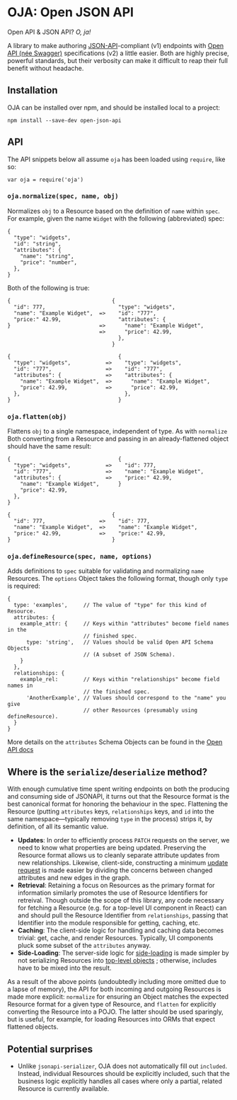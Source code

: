 # OJA: Open JSON API

Open API & JSON API? _O, ja!_

A library to make authoring [JSON-API][jsonapi]-compliant (v1) endpoints with
[Open API (née Swagger)][openapi] specifications (v2) a little easier. Both
are highly precise, powerful standards, but their verbosity can make it
difficult to reap their full benefit without headache.

## Installation

OJA can be installed over npm, and should be installed local to a project:

```
npm install --save-dev open-json-api
```

## API

The API snippets below all assume `oja` has been loaded using `require`, like
so:

```
var oja = require('oja')
```

### `oja.normalize(spec, name, obj)`

Normalizes `obj` to a Resource based on the definition of `name` within `spec`.
For example, given the name `Widget` with the following (abbreviated) spec:

```
{
  "type": "widgets",
  "id": "string",
  "attributes": {
    "name": "string",
    "price": "number",
  },
}
```

Both of the following is true:

```
{                                {
  "id": 777,                       "type": "widgets",
  "name": "Example Widget",  =>    "id": "777",
  "price:" 42.99,                  "attributes": {
}                            =>      "name": "Example Widget",
                             =>      "price": 42.99,
                                   },
                                 }

{                                  {
  "type": "widgets",           =>    "type": "widgets",
  "id": "777",                 =>    "id": "777",
  "attributes": {              =>    "attributes": {
    "name": "Example Widget",  =>      "name": "Example Widget",
    "price": 42.99,            =>      "price": 42.99,
  },                                 },
}                                  }
```

### `oja.flatten(obj)`

Flattens `obj` to a single namespace, independent of type. As with `normalize`
Both converting from a Resource and passing in an already-flattened object
should have the same result:

```
{                                  {
  "type": "widgets",           =>    "id": 777,
  "id": "777",                 =>    "name": "Example Widget",
  "attributes": {              =>    "price:" 42.99,
    "name": "Example Widget",      }
    "price": 42.99,
  },
}

{                                {
  "id": 777,                 =>    "id": 777,
  "name": "Example Widget",  =>    "name": "Example Widget",
  "price:" 42.99,            =>    "price:" 42.99,
}                                }
```

### `oja.defineResource(spec, name, options)`

Adds definitions to `spec` suitable for validating and normalizing `name`
Resources. The `options` Object takes the following format, though only `type`
is required:

```
{
  type: 'examples',     // The value of "type" for this kind of Resource.
  attributes: {
    example_attr: {     // Keys within "attributes" become field names in the
                        // finished spec.
      type: 'string',   // Values should be valid Open API Schema Objects
                        // (A subset of JSON Schema).
    }
  },
  relationships: {
    example_rel:        // Keys within "relationships" become field names in
                        // the finished spec.
      'AnotherExample', // Values should correspond to the "name" you give
                        // other Resources (presumably using defineResource).
  }
}
```

More details on the `attributes` Schema Objects can be found in the [Open API
docs][schema-object]

## Where is the `serialize`/`deserialize` method?

With enough cumulative time spent writing endpoints on both the producing and
consuming side of JSONAPI, it turns out that the Resource format is the best
canonical format for honoring the behaviour in the spec. Flattening the
Resource (putting `attributes` keys, `relationships` keys, and `id` into the
same namespace—typically removing `type` in the process) strips it, by
definition, of all its semantic value.

- **Updates**: In order to efficiently process `PATCH` requests on the server,
  we need to know what properties are being updated. Preserving the Resource
  format allows us to cleanly separate attribute updates from new
  relationships. Likewise, client-side, constructing a minimum [update
  request][jsonapi-update] is made easier by dividing the concerns between
  changed attributes and new edges in the graph.
- **Retrieval**: Retaining a focus on Resources as the primary format for
  information similarly promotes the use of Resource Identifiers for retreival.
  Though outside the scope of this library, any code necessary for fetching
  a Resource (e.g. for a top-level UI component in React) can and should pull
  the Resource Identifier from `relationships`, passing that Identifier into
  the module responsible for getting, caching, etc.
- **Caching**: The client-side logic for handling and caching data becomes
  trivial: get, cache, and render Resources. Typically, UI components pluck
  some subset of the `attributes` anyway.
- **Side-Loading**: The server-side logic for [side-loading][side-loading] is
  made simpler by not serializing Resources into [top-level objects][top-level]
  ; otherwise, includes have to be mixed into the result.

As a result of the above points (undoubtedly including more omitted due to a
lapse of memory), the API for both incoming and outgoing Resources is made more
explicit: `normalize` for ensuring an Object matches the expected Resource
format for a given type of Resource, and `flatten` for explicitly converting
the Resource into a POJO. The latter should be used sparingly, but is useful,
for example, for loading Resources into ORMs that expect flattened objects.

## Potential surprises

- Unlike `jsonapi-serializer`, OJA does not automatically fill out `included`.
Instead, individual Resources should be explicitly included, such that the
business logic explicitly handles all cases where only a partial, related
Resource is currently available.

[jsonapi]: http://jsonapi.org/format/
[openapi]: https://github.com/OAI/OpenAPI-Specification/blob/master/versions/2.0.md
[schema-object]: https://github.com/OAI/OpenAPI-Specification/blob/master/versions/2.0.md#schemaObject
[jsonapi-update]: http://jsonapi.org/format/#crud-updating-resource-attributes
[side-loading]: http://jsonapi.org/format/#fetching-includes
[top-level]: http://jsonapi.org/format/#document-top-level
